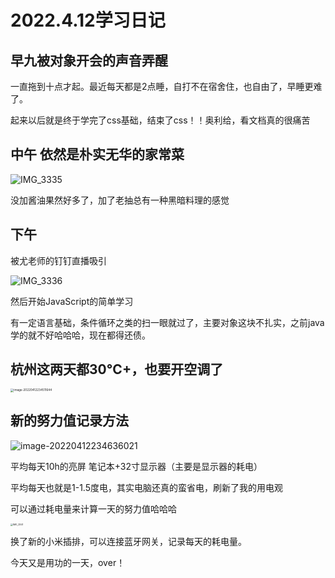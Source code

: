 # 2022.4.12学习日记

## 早九被对象开会的声音弄醒

一直拖到十点才起。最近每天都是2点睡，自打不在宿舍住，也自由了，早睡更难了。

起来以后就是终于学完了css基础，结束了css！！奥利给，看文档真的很痛苦

## 中午 依然是朴实无华的家常菜

![IMG_3335](https://cdn.u1n1.com/img/picgoIMG_3335.JPG)

没加酱油果然好多了，加了老抽总有一种黑暗料理的感觉

## 下午 

被尤老师的钉钉直播吸引

![IMG_3336](https://cdn.u1n1.com/img/picgoIMG_3336.JPG)

然后开始JavaScript的简单学习

有一定语言基础，条件循环之类的扫一眼就过了，主要对象这块不扎实，之前java学的就不好哈哈哈，现在都得还债。

## 杭州这两天都30°C+，也要开空调了

<img src="https://cdn.u1n1.com/img/picgoimage-20220412234511644.png" alt="image-20220412234511644" style="zoom:33%;" />

## 新的努力值记录方法

![image-20220412234636021](https://cdn.u1n1.com/img/picgopicgoimage-20220412234636021.png)

平均每天10h的亮屏 笔记本+32寸显示器（主要是显示器的耗电）

平均每天也就是1-1.5度电，其实电脑还真的蛮省电，刷新了我的用电观

可以通过耗电量来计算一天的努力值哈哈哈

<img src="https://cdn.u1n1.com/img/picgoIMG_3341.PNG" alt="IMG_3341" style="zoom: 25%;" />

换了新的小米插排，可以连接蓝牙网关，记录每天的耗电量。

今天又是用功的一天，over！